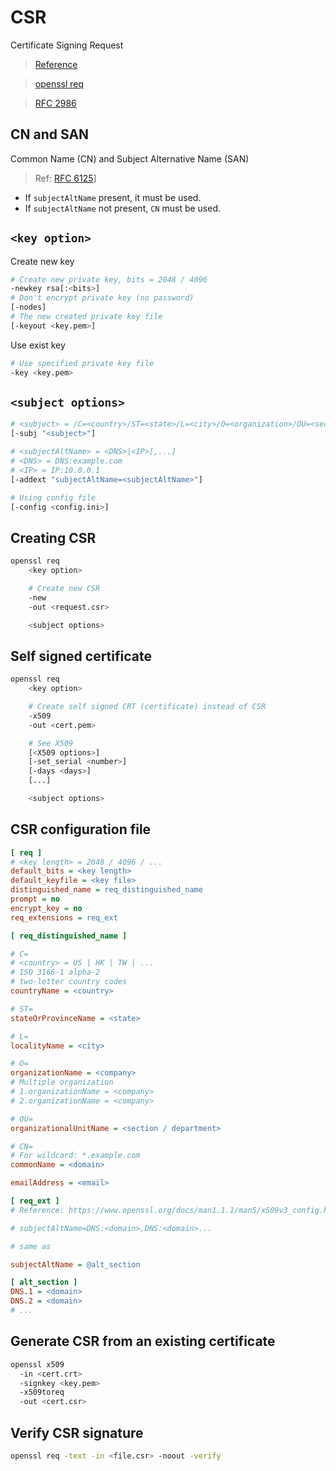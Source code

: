 # CSR

Certificate Signing Request

> [Reference](https://www.digicert.com/ssl-support/openssl-quick-reference-guide.htm)

> [openssl req](https://www.openssl.org/docs/manmaster/man1/openssl-req.html)

> [RFC 2986](https://tools.ietf.org/html/rfc2986)

## CN and SAN

Common Name (CN) and Subject Alternative Name (SAN)

> Ref: [RFC 6125](https://datatracker.ietf.org/doc/html/rfc6125#autoid-63)]

- If `subjectAltName` present, it must be used.
- If `subjectAltName` not present, `CN` must be used.

## `<key option>`

Create new key

```bash
# Create new private key, bits = 2048 / 4096
-newkey rsa[:<bits>]
# Don't encrypt private key (no password)
[-nodes]
# The new created private key file
[-keyout <key.pem>]
```

Use exist key

```bash
# Use specified private key file
-key <key.pem>
```

## `<subject options>`

```bash
# <subject> = /C=<country>/ST=<state>/L=<city>/O=<organization>/OU=<section>/CN=<domain>/emailAddress=<email>
[-subj "<subject>"]

# <subjectAltName> = <DNS>|<IP>[,...]
# <DNS> = DNS:example.com
# <IP> = IP:10.0.0.1
[-addext "subjectAltName=<subjectAltName>"]

# Using config file
[-config <config.ini>]
```

## Creating CSR

```bash
openssl req
    <key option>

    # Create new CSR
    -new
    -out <request.csr>

    <subject options>
```

## Self signed certificate

```bash
openssl req
    <key option>

    # Create self signed CRT (certificate) instead of CSR
    -x509
    -out <cert.pem>

    # See X509
    [<X509 options>]
    [-set_serial <number>]
    [-days <days>]
    [...]

    <subject options>
```

## CSR configuration file

```ini
[ req ]
# <key length> = 2048 / 4096 / ...
default_bits = <key length>
default_keyfile = <key file>
distinguished_name = req_distinguished_name
prompt = no
encrypt_key = no
req_extensions = req_ext

[ req_distinguished_name ]

# C=
# <country> = US | HK | TW | ...
# ISO 3166-1 alpha-2
# two-letter country codes
countryName = <country>

# ST=
stateOrProvinceName = <state>

# L=
localityName = <city>

# O=
organizationName = <company>
# Multiple organization
# 1.organizationName = <company>
# 2.organizationName = <company>

# OU=
organizationalUnitName = <section / department>

# CN=
# For wildcard: *.example.com
commonName = <domain>

emailAddress = <email>

[ req_ext ]
# Reference: https://www.openssl.org/docs/man1.1.1/man5/x509v3_config.html#Subject-Alternative-Name

# subjectAltName=DNS:<domain>,DNS:<domain>...

# same as

subjectAltName = @alt_section

[ alt_section ]
DNS.1 = <domain>
DNS.2 = <domain>
# ...
```

## Generate CSR from an existing certificate

```bash
openssl x509
  -in <cert.crt>
  -signkey <key.pem>
  -x509toreq
  -out <cert.csr>
```

## Verify CSR signature

```bash
openssl req -text -in <file.csr> -noout -verify
```
